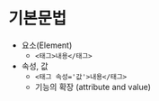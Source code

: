 # 기본문법



- 요소(Element)
  - `<태그>내용</태그>`
- 속성, 값
  - `<태그 속성='값'>내용</태그>`
  - 기능의 확장 (attribute and value)

